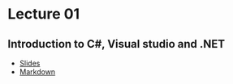 # Lecture 01
## Introduction to C#, Visual studio and .NET
* [Slides](https://gitpitch.com/FitIW/ICS/master?p=Lectures/Lecture_01)  
* [Markdown](/Lectures/Lecture01/PITCHME.md)